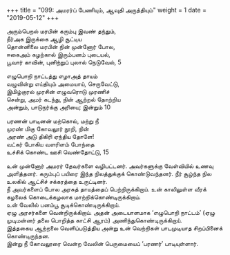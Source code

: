 ﻿+++
title = "099: அமரர்ப் பேணியும், ஆவுதி அருத்தியும்"
weight = 1
date = "2019-05-12"
+++

  
அரும்பெறல் மரபின் கரும்பு இவண் தந்தும்,  
நீர்அக இருக்கை ஆழி சூட்டிய  
தொன்னிலை மரபின் நின் முன்னோர் போல,  
ஈகைஅம் கழற்கால் இரும்பனம் புடையல்,  
பூவார் காவின், புனிற்றுப் புலால் நெடுவேல், 5  
  
எழுபொறி நாட்டத்து எழாஅத் தாயம்  
வழுவின்று எய்தியும் அமையாய், செருவேட்டு,  
இமிழ்குரல் முரசின் எழுவரொடு முரணிச்  
சென்று, அமர் கடந்து, நின் ஆற்றல் தோற்றிய  
அன்றும், பாடுநர்க்கு அரியை; இன்றும் 10  
  
பரணன் பாடினன் மற்கொல், மற்று நீ  
முரண் மிகு கோவலூர் நூறி, நின்  
அரண் அடு திகிரி ஏந்திய தோளே!  
வட்கர் போகிய வளரிளம் போந்தை  
உச்சிக் கொண்ட ஊசி வெண்தோட்டு, 15  
  
உன் முன்னோர் அமரர் தேவர்களை வழிபட்டனர். அவர்களுக்கு வேள்வியில் உணவு அளித்தனர். கரும்புப் பயிரை இந்த நிலத்துக்குக் கொண்டுவந்தனர். நீர் சூழ்ந்த நில உலகில் ஆட்சிச் சக்கரத்தை உருட்டினர்.  
நீ அவர்களைப் போல அரசுத் தாயத்தைப் பெற்றிருக்கிறாய். உன் காலிலுள்ள வீரக் கழலைக் கொடைக்கழலாக மாற்றிக்கொண்டிருக்கிறாய்.  
உன் வேலில் பனம்பூ சூடிக்கொண்டிருக்கிறாய்.  
ஏழு அரசர்களை வென்றிருக்கிறாய். அதன் அடையாளமாக ‘எழுபொறி நாட்டம்’ (ஏழு முடிமன்னர் தலை பொறித்த காட்சி ஆரம்) அணிந்துகொண்டிருக்கிறாய்.  
இத்தகைய ஆற்றலை வெளிப்படுத்திய அன்று உன் வெற்றிகள் பாடமுடியாத சிறப்பினைக் கொண்டிருந்தன.  
இன்று நீ கோவலூரை வென்ற வேலின் பெருமையைப் ‘பரணர்’ பாடியுள்ளார்.  
